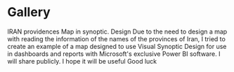 # Gallery
IRAN providences Map in synoptic. Design
Due to the need to design a map with reading the information of the names of the provinces of Iran, I tried to create an example of a map designed to use Visual Synoptic Design for use in dashboards and reports with Microsoft's exclusive Power BI software. I will share publicly.
I hope it will be useful
Good luck
